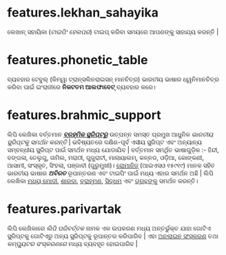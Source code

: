 # features.lekhan_sahayika

ଲେଖାନ୍ ସହାୟିକା (_ଟାଇପିଂ ହେଲପର_) ଟାଇପ୍ କରିବା ସମୟରେ ଆପଣଙ୍କୁ ସାହାଯ୍ୟ କରନ୍ତି |

# features.phonetic_table

ବ୍ୟବହାର ଟେବୁଲ୍ (କିମ୍ୱା ଟ୍ରାନ୍ସଲିନରାଇସନ୍ ମାନଚିତ୍ର) ଭାରତୀୟ ଭାଷାର ଧ୍ୱନିମାନଚିତ୍ର କରିବା ପାଇଁ ଇଂରାଜୀରେ **ନିକଟତମ ଆଲଫାବେଟ୍** ବ୍ୟବହାର କରେ।

# features.brahmic_support

ଲିପି ଲେଖିକା ବର୍ତ୍ତମାନ **_[ବ୍ରହ୍ମିକ ସ୍କ୍ରିପ୍ଟରୁ](links:/langs/Brahmic)_** ଉତ୍ପନ୍ନ ସମସ୍ତ ପ୍ରମୁଖ ଆଧୁନିକ _ଭାରତୀୟ ସ୍କ୍ରିପ୍ଟକୁ ସମର୍ଥନ କରନ୍ତି_ | ଭବିଷ୍ୟତରେ ଦକ୍ଷିଣ-ପୂର୍ବ ଏସୀୟ ସ୍କ୍ରିପ୍ଟ ଏବଂ ଅନ୍ୟାନ୍ୟ ସମ୍ବନ୍ଧୀୟ ସ୍କ୍ରିପ୍ଟ ପାଇଁ ସମର୍ଥନ ମଧ୍ୟ ଯୋଡାଯିବ | ବର୍ତ୍ତମାନ ସମର୍ଥିତ ଭାଷାଗୁଡ଼ିକ :- ହିନ୍ଦୀ, ବଙ୍ଗଳା, ତେଲୁଗୁ, ତାମିଲ, ମରାଠୀ, ଗୁଜୁରାଟୀ, ମାଲାୟାଲମ୍, କନ୍ନଡ, ଓଡ଼ିଆ, କୋଙ୍କଣୀ, ଆସାମୀ, ସଂସ୍କୃତ, ସିଂହଲା, ପଞ୍ଜାବୀ (ଗୁରୁମୁଖୀ)। [ରୋମାନିଜ୍](links:/langs/Romanized) (ଆଇଏସଓ ୧୫୯୧୯) ମାନକ ସହିତ ଭାରତୀୟ ଭାଷାର **_ଅବିରତ_** ରୂପାନ୍ତରଣ ଏବଂ ଟାଇପିଂ ପାଇଁ ମଧ୍ୟ ଏହାର ସମର୍ଥନ ଅଛି | ଲିପି ଲେଖିକା [ମଧ୍ୟ ମୋଦୀ](links:/langs/Modi), [ଶାରଦା](links:/langs/Sharada), [ବ୍ରାହ୍ମଣ](links:/langs/Brahmi), [ସିଦ୍ଧମ](links:/langs/Siddham) ଏବଂ [ଗ୍ରନ୍ଥଙ୍କୁ](links:/langs/Granth) ସମର୍ଥନ କରନ୍ତି।

# features.parivartak

ଲିପି ଲେଖିକାରେ _ଲିପି ପରିବର୍ତ୍ତକ_ ନାମକ ଏକ ଉପକରଣ ମଧ୍ୟ ଅନ୍ତର୍ଭୁକ୍ତ ଯାହା ଗୋଟିଏ ସ୍କ୍ରିପ୍ଟକୁ ଗୋଟିଏରୁ ଅନ୍ୟ ସ୍କ୍ରିପ୍ଟକୁ ରୂପାନ୍ତର କରିପାରିବ | ଏହା [ଅନଲାଇନ୍ ସଂସ୍କରଣ](links:/mukhya/web_app) ତଥା _କମ୍ପ୍ୟୁଟର ସଂସ୍କରଣରେ_ ମଧ୍ୟ ବ୍ୟବହୃତ ହୋଇପାରିବ |
